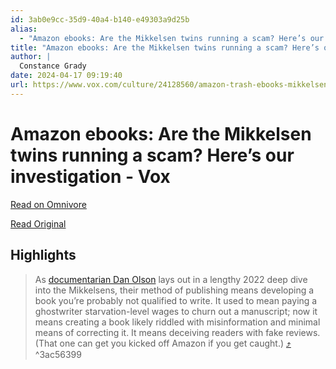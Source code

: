 ```yaml
---
id: 3ab0e9cc-35d9-40a4-b140-e49303a9d25b
alias:
  - "Amazon ebooks: Are the Mikkelsen twins running a scam? Here’s our investigation - Vox"
title: "Amazon ebooks: Are the Mikkelsen twins running a scam? Here’s our investigation - Vox"
author: |
  Constance Grady
date: 2024-04-17 09:19:40
url: https://www.vox.com/culture/24128560/amazon-trash-ebooks-mikkelsen-twins-ai-publishing-academy-scam
---
```


# Amazon ebooks: Are the Mikkelsen twins running a scam? Here’s our investigation - Vox

[Read on Omnivore](https://omnivore.app/me/https-www-vox-com-culture-24128560-amazon-trash-ebooks-mikkelsen-18eeb23ce4a)

[Read Original](https://www.vox.com/culture/24128560/amazon-trash-ebooks-mikkelsen-twins-ai-publishing-academy-scam)

## Highlights

> As [documentarian Dan Olson](https://www.youtube.com/watch?v=biYciU1uiUw) lays out in a lengthy 2022 deep dive into the Mikkelsens, their method of publishing means developing a book you’re probably not qualified to write. It used to mean paying a ghostwriter starvation-level wages to churn out a manuscript; now it means creating a book likely riddled with misinformation and minimal means of correcting it. It means deceiving readers with fake reviews. (That one can get you kicked off Amazon if you get caught.) [⤴️](https://omnivore.app/me/https-www-vox-com-culture-24128560-amazon-trash-ebooks-mikkelsen-18eeb23ce4a#3ac56399-ce2d-487e-88f1-e895ad3b3550)  ^3ac56399

